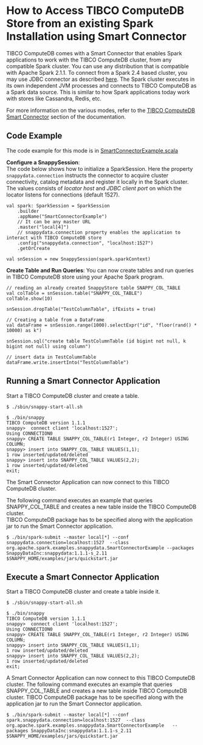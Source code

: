 <a id="howto-splitmode"></a>
# How to Access TIBCO ComputeDB Store from an existing Spark Installation using Smart Connector

TIBCO ComputeDB comes with a Smart Connector that enables Spark applications to work with the TIBCO ComputeDB cluster, from any compatible Spark cluster. You can use any distribution that is compatible with Apache Spark 2.1.1. To connect from a Spark 2.4 based cluster, you may use JDBC connector as described [here](/programming_guide/spark_jdbc_connector.md#howto-sparkjdbc). The Spark cluster executes in its own independent JVM processes and connects to TIBCO ComputeDB as a Spark data source. This is similar to how Spark applications today work with stores like Cassandra, Redis, etc.



For more information on the various modes, refer to the [TIBCO ComputeDB Smart Connector](../affinity_modes/connector_mode.md) section of the documentation.

## Code Example
The code example for this mode is in [SmartConnectorExample.scala](https://github.com/SnappyDataInc/snappydata/blob/master/examples/src/main/scala/org/apache/spark/examples/snappydata/SmartConnectorExample.scala)

**Configure a SnappySession**:</br>
The code below shows how to initialize a SparkSession. Here the property `snappydata.connection` instructs the connector to acquire cluster connectivity, catalog metadata and register it locally in the Spark cluster. The values consists of *locator host* and *JDBC client port* on which the locator listens for connections (default 1527).

```pre
val spark: SparkSession = SparkSession
    .builder
    .appName("SmartConnectorExample")
    // It can be any master URL
    .master("local[4]")
    // snappydata.connection property enables the application to interact with TIBCO ComputeDB store
    .config("snappydata.connection", "localhost:1527")
    .getOrCreate

val snSession = new SnappySession(spark.sparkContext)
```

**Create Table and Run Queries**: 
You can now create tables and run queries in TIBCO ComputeDB store using your Apache Spark program.

```pre
// reading an already created SnappyStore table SNAPPY_COL_TABLE
val colTable = snSession.table("SNAPPY_COL_TABLE")
colTable.show(10)

snSession.dropTable("TestColumnTable", ifExists = true)

// Creating a table from a DataFrame
val dataFrame = snSession.range(1000).selectExpr("id", "floor(rand() * 10000) as k")

snSession.sql("create table TestColumnTable (id bigint not null, k bigint not null) using column")

// insert data in TestColumnTable
dataFrame.write.insertInto("TestColumnTable")
```

## Running a Smart Connector Application

Start a TIBCO ComputeDB cluster and create a table.

```pre
$ ./sbin/snappy-start-all.sh

$ ./bin/snappy
TIBCO ComputeDB version 1.1.1
snappy>  connect client 'localhost:1527';
Using CONNECTION0
snappy> CREATE TABLE SNAPPY_COL_TABLE(r1 Integer, r2 Integer) USING COLUMN;
snappy> insert into SNAPPY_COL_TABLE VALUES(1,1);
1 row inserted/updated/deleted
snappy> insert into SNAPPY_COL_TABLE VALUES(2,2);
1 row inserted/updated/deleted
exit;
```

The Smart Connector Application can now connect to this TIBCO ComputeDB cluster. </br>

The following command executes an example that queries SNAPPY_COL_TABLE and creates a new table inside the TIBCO ComputeDB cluster. </br>TIBCO ComputeDB package has to be specified along with the application jar to run the Smart Connector application.

```pre
$ ./bin/spark-submit --master local[*] --conf snappydata.connection=localhost:1527  --class org.apache.spark.examples.snappydata.SmartConnectorExample --packages SnappyDataInc:snappydata:1.1.1-s_2.11       $SNAPPY_HOME/examples/jars/quickstart.jar
```

## Execute a Smart Connector Application
Start a TIBCO ComputeDB cluster and create a table inside it.

```pre
$ ./sbin/snappy-start-all.sh

$ ./bin/snappy
TIBCO ComputeDB version 1.1.1
snappy>  connect client 'localhost:1527';
Using CONNECTION0
snappy> CREATE TABLE SNAPPY_COL_TABLE(r1 Integer, r2 Integer) USING COLUMN;
snappy> insert into SNAPPY_COL_TABLE VALUES(1,1);
1 row inserted/updated/deleted
snappy> insert into SNAPPY_COL_TABLE VALUES(2,2);
1 row inserted/updated/deleted
exit;
```

A Smart Connector Application can now connect to this TIBCO ComputeDB cluster. The following command executes an example that queries SNAPPY_COL_TABLE and creates a new table inside TIBCO ComputeDB cluster. TIBCO ComputeDB package has to be specified along with the application jar to run the Smart Connector application. 

```pre
$ ./bin/spark-submit --master local[*] --conf spark.snappydata.connection=localhost:1527  --class org.apache.spark.examples.snappydata.SmartConnectorExample   --packages SnappyDataInc:snappydata:1.1.1-s_2.11 $SNAPPY_HOME/examples/jars/quickstart.jar
```
